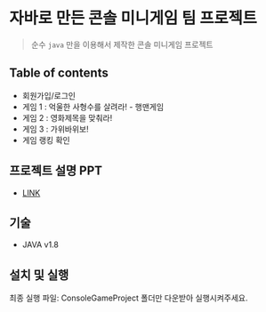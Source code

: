 # 자바로 만든 콘솔 미니게임 팀 프로젝트
> 순수 `java` 만을 이용해서 제작한 콘솔 미니게임 프로젝트

## Table of contents
* 회원가입/로그인
* 게임 1 : 억울한 사형수를 살려라! - 행맨게임 
* 게임 2 : 영화제목을 맞춰라! 
* 게임 3 : 가위바위보!
* 게임 랭킹 확인

## 프로젝트 설명 PPT 
* [LINK](https://docs.google.com/presentation/d/1YYSv0x8HXYi0ogbF0v8LNdtmX6foD5vCLPSmoiuXVho/edit#slide=id.g5aa8f24fab_0_74)

## 기술
* JAVA v1.8

## 설치 및 실행
최종 실행 파일: ConsoleGameProject 폴더만 다운받아 실행시켜주세요.
